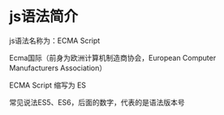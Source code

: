 # js语法简介
js语法名称为：ECMA Script

Ecma国际（前身为欧洲计算机制造商协会，European Computer Manufacturers Association）

ECMA Script 缩写为 ES

常见说法ES5、ES6，后面的数字，代表的是语法版本号
